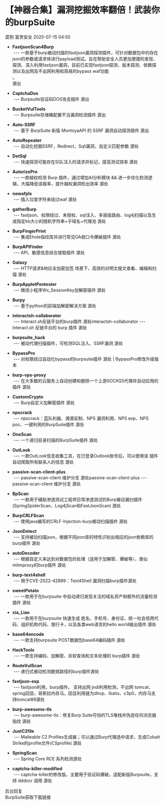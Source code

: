 #  【神器合集】漏洞挖掘效率翻倍！武装你的burpSuite  
菜狗  富贵安全   2025-07-15 04:50  
  
- **FastjsonScan4Burp**  
 --- 一款基于burp被动扫描的fastjson漏洞探测插件，可针对数据包中的存在json的参数或请求体进行payload测试。旨在帮助安全人员更加便捷的发现、探测、深入利用fastjson漏洞，目前已实现fastjson探测、版本探测、依赖探测以及出网及不出网利用和简易的bypass waf功能  
。   
源出  
  
- **CaptchaDos**  
 --- Burpsuite验证码DOS攻击插件 源出  
  
- **BucketVulTools**  
 --- Burpsuite存储桶配置不当漏洞检测插件 源出  
  
- **Auto-SSRF**  
 --- 基于 BurpSuite 新版 MontoyaAPI 的 SSRF 漏洞自动探测插件 源出  
  
- **AutoRepeater**  
 --- 自动化挖掘SSRF，Redirect，Sqli漏洞，自定义匹配参数 源处  
  
- **DetSql**  
 --- 快速探测可能存在SQL注入的请求并标记，提高测试效率 源处  
  
- **AutorizePro**  
 --- 一款越权检测 Burp 插件，通过增加AI分析模块 && 进一步优化检测逻辑，大幅降低误报率，提升越权漏洞检出效率 源处  
  
- **nowafpls**  
 --- 插入垃圾字符来绕过waf 源处  
  
- **gatherBurp**  
 --- fastjson、权限绕过、未授权、sql注入、多层级路由、log4j扫描以及生成指定kb大小的随机字符串+子域名+代理池 源处  
  
- **BurpFingerPrint**  
 --- 集成Ehole指纹库并进行常见OA弱口令爆破插件 源处  
  
- **BurpAPIFinder**  
 --- API、敏感信息综合提取插件 源处  
  
- **Galaxy**  
 --- HTTP请求&响应全加密加签 场景下，高效的对明文报文查看、编辑和扫描 源处  
  
- **BurpAppletPentester**  
 --- 微信小程序Wx_SessionKey加解密插件 源处  
  
- **Burpy**  
 --- 基于python的前端加解密解决方案 源处  
  
- **interactsh-collaborator**  
 --- Interact.sh反链平台的burp插件 源处interactsh-collaborator --- Interact.sh 反链平台的 burp 插件 源处  
  
- **burpsuite_hack**  
 --- 被动代理扫描插件，可检测SQL注入、SSRF漏洞 源处  
  
- **BypassPro**  
 --- 对权限绕过自动化bypass的burpsuite插件 源处 | BypassPro修改升级版本  
  
- **burp-vps-proxy**  
 --- 在大多数的云服务上自动创建和删除一个上游SOCKS5代理并自动应用的插件 源处  
  
- **CustomCrypto**  
 --- Burp自定义加解密插件 源处  
  
- **npscrack**  
 --- npscrack：蓝队利器、溯源反制、NPS 漏洞利用、NPS exp、NPS poc、一键利用的BurpSuite插件 源处  
  
- **OneScan**  
 --- 一个递归目录扫描的BurpSuite插件 源处  
  
- **OutLook**  
 --- 一款OutLook信息收集工具，在已登录Outlook账号后，可以使用该 插件自动爬取所有联系人的信息 源处  
  
- **passive-scan-client-plus**  
 --- passive-scan-client 维护分支 源处passive-scan-client-plus --- passive-scan-client 维护分支 源处  
  
- **BpScan**  
 --- 一款用于辅助渗透测试工程师日常渗透测试的Burp被动漏扫插件(SpringSpiderScan、Log4jScan和FastJsonScan) 源处  
  
- **BurpCRLFScan**  
 --- 使用java编写的CRLF-Injection-burp被动扫描插件 源处  
  
- **JsonDetect**  
 --- 支持被动扫描json，根据不同json库的特性识别出相应的json依赖库的burp插件 源处  
  
- **autoDecoder**  
 --- 根据自定义来达到对数据包的处理（适用于加解密、爆破等），类似mitmproxy的burp插件 源处  
  
- **burp-text4shell**  
 --- 用于CVE-2022-42889：Text4Shell 漏洞扫描burp插件源处  
  
- **sweetPotato**  
 --- 一款用于在burpsuite 中自动递归发现关注的域名资产和额外的流量检测插件 源处  
  
- **xia_Liao**  
 --- 一款用于在burpsuite 快速生成 姓名、手机号、身份证、统一社会信用代码、组织机构代码、银行卡，以及各类web语言的hello world输出插件 源处  
  
- **base64encode**  
 --- 一款支持burpsuite POST数据包base64编码插件 源处  
  
- **HackTools**  
 --- 一款支持编码、加解密、杀软查询和文本处理的 burp插件 源处  
  
- **RouteVulScan**  
 --- 递归式被动检测脆弱路径的burp插件源处  
  
- **fastjson-exp**  
 --- fastjson利用，burp插件。 支持出网 jndi利用检测，不出网 tomcat、spring回显，哥斯拉内存马，回显利用链为dhcp、ibatis、c3p0，内存马支持tomcat89源处  
  
- **burp-awesome-tls**  
 --- burp-awesome-tls：修复Burp Suite可怕的TLS堆栈并伪造任何浏览器指纹 源处  
  
- **JustC2file**  
 --- Malleable C2 Profiles生成器；可以通过Burp代理选中请求，生成Cobalt Strike的profile文件(CSprofile) 源处  
  
- **SpringScan**  
 --- Spring Core RCE 系列检测源处  
  
- **captcha-killer-modified**  
 --- captcha-killer的修改版，主要用于验证码爆破，适配新版Burpsuite，支持 dddocr 调用 源处   
  
  
后台回复  
BurpSuite获取下载链接  
  
